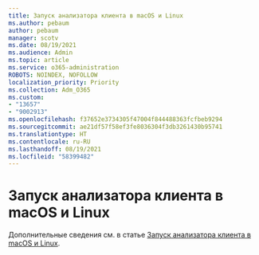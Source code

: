 ```yaml
---
title: Запуск анализатора клиента в macOS и Linux
ms.author: pebaum
author: pebaum
manager: scotv
ms.date: 08/19/2021
ms.audience: Admin
ms.topic: article
ms.service: o365-administration
ROBOTS: NOINDEX, NOFOLLOW
localization_priority: Priority
ms.collection: Adm_O365
ms.custom:
- "13657"
- "9002913"
ms.openlocfilehash: f37652e3734305f47004f844488363fcfbeb9294
ms.sourcegitcommit: ae21df57f58ef3fe8036304f3db3261430b95741
ms.translationtype: HT
ms.contentlocale: ru-RU
ms.lasthandoff: 08/19/2021
ms.locfileid: "58399482"
---
```

# <a name="run-the-client-analyzer-on-macos-and-linux"></a>Запуск анализатора клиента в macOS и Linux

Дополнительные сведения см. в статье [Запуск анализатора клиента в macOS и Linux](https://docs.microsoft.com/microsoft-365/security/defender-endpoint/run-analyzer-macos-linux).